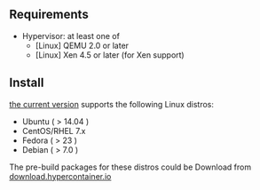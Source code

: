 ## Requirements

- Hypervisor: at least one of
  - [Linux] QEMU 2.0 or later
  - [Linux] Xen 4.5 or later (for Xen support)

## Install

[the current version](../../release_notes/latest.md) supports the following Linux distros:

- Ubuntu ( > 14.04 )
- CentOS/RHEL 7.x
- Fedora ( > 23 )
- Debian ( > 7.0 )

The pre-build packages for these distros could be Download from [download.hypercontainer.io][download.hypercontainer.io]

[download.hypercontainer.io]:http://download.hypercontainer.io/
